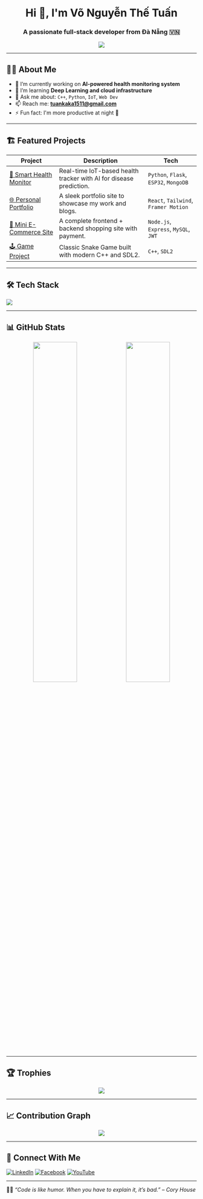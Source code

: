 <h1 align="center">Hi 👋, I'm Võ Nguyễn Thế Tuấn</h1>
<h3 align="center">A passionate full-stack developer from Đà Nẵng 🇻🇳</h3>

<p align="center">
  <img src="https://readme-typing-svg.herokuapp.com?font=Fira+Code&weight=600&size=24&pause=1000&center=true&vCenter=true&width=435&lines=Welcome+to+my+GitHub!;I+love+building+things+with+code.">
</p>

---

## 👨‍💻 About Me

- 🔭 I’m currently working on **AI-powered health monitoring system**
- 🌱 I’m learning **Deep Learning and cloud infrastructure**
- 💬 Ask me about: `C++`, `Python`, `IoT`, `Web Dev`
- 📫 Reach me: **tuankaka1511@gmail.com**
- ⚡ Fun fact: I'm more productive at night 🌙

---

## 🏗️ Featured Projects

| Project | Description | Tech |
|--------|-------------|------|
| [🧠 Smart Health Monitor](https://github.com/tuankaka1511/smart-health-monitor) | Real-time IoT-based health tracker with AI for disease prediction. | `Python`, `Flask`, `ESP32`, `MongoDB` |
| [🌐 Personal Portfolio](https://github.com/tuankaka1511/portfolio) | A sleek portfolio site to showcase my work and blogs. | `React`, `Tailwind`, `Framer Motion` |
| [🛒 Mini E-Commerce Site](https://github.com/tuankaka1511/ecommerce) | A complete frontend + backend shopping site with payment. | `Node.js`, `Express`, `MySQL`, `JWT` |
| [🕹️ Game Project](https://github.com/tuankaka1511/cpp-snake-game) | Classic Snake Game built with modern C++ and SDL2. | `C++`, `SDL2` |

---

## 🛠️ Tech Stack

<p>
  <img src="https://skillicons.dev/icons?i=cpp,python,html,css,js,react,nodejs,mongodb,mysql,figma,arduino,linux" />
</p>

---

## 📊 GitHub Stats

<p align="center">
  <img src="https://github-readme-stats.vercel.app/api?username=tuankaka1511&show_icons=true&theme=radical" width="48%" />
  <img src="https://github-readme-streak-stats.herokuapp.com/?user=tuankaka1511&theme=radical" width="48%" />
</p>

---

## 🏆 Trophies

<p align="center">
  <img src="https://github-profile-trophy.vercel.app/?username=tuankaka1511&theme=radical&no-bg=true&no-frame=true&margin-w=15&column=7" />
</p>

---

## 📈 Contribution Graph

<p align="center">
  <img src="https://github-readme-activity-graph.vercel.app/graph?username=tuankaka1511&theme=tokyo-night" />
</p>

---

## 🔗 Connect With Me

[![LinkedIn](https://img.shields.io/badge/LinkedIn-blue?style=for-the-badge&logo=linkedin&logoColor=white)](https://linkedin.com/in/tuankaka1511)
[![Facebook](https://img.shields.io/badge/Facebook-1877F2?style=for-the-badge&logo=facebook&logoColor=white)](https://facebook.com/tuankaka1511)
[![YouTube](https://img.shields.io/badge/YouTube-red?style=for-the-badge&logo=youtube&logoColor=white)](https://youtube.com/@tuankaka1511)

---

🧑‍🏫 *“Code is like humor. When you have to explain it, it’s bad.” – Cory House*
